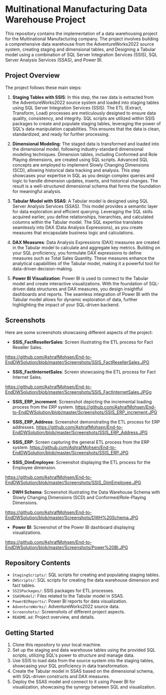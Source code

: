 # Multinational Manufacturing Data Warehouse Project

This repository contains the implementation of a data warehousing project for the Multinational Manufacturing company. 
The project involves building a comprehensive data warehouse from the AdventureWorks2022 source system, creating staging and dimensional tables, and Designing a Tabular model using a combination of SQL Server Integration Services (SSIS), SQL Server Analysis Services (SSAS), and Power BI.

## Project Overview

The project follows these main steps:

1. **Staging Tables with SSIS**: In this step, the raw data is extracted from the AdventureWorks2022 source system and loaded into staging tables using SQL Server Integration Services (SSIS). 
The ETL (Extract, Transform, Load) processes are meticulously designed to ensure data quality, consistency, and integrity. 
SQL scripts are utilized within SSIS packages to create and populate staging tables, leveraging the power of SQL's data manipulation capabilities. 
This ensures that the data is clean, standardized, and ready for further processing.

2. **Dimensional Modeling**: The staged data is transformed and loaded into the dimensional model, following industry-standard dimensional modeling techniques. Dimension tables, including Conformed and Role Playing dimensions, are created using SQL scripts. 
Advanced SQL concepts are employed to implement Slowly Changing Dimensions (SCD), allowing historical data tracking and analysis. 
This step showcases your expertise in SQL as you design complex queries and logic to handle dimension updates, inserts, and historical changes. 
The result is a well-structured dimensional schema that forms the foundation for meaningful analysis.

3. **Tabular Model with SSAS**: A Tabular model is designed using SQL Server Analysis Services (SSAS). This model provides a semantic layer for data exploration and efficient querying. Leveraging the SQL skills acquired earlier, you define relationships, hierarchies, and calculated columns within the Tabular model. The SQL expertise translates seamlessly into DAX (Data Analysis Expressions), as you create measures that encapsulate business logic and calculations.

4. **DAX Measures**: Data Analysis Expressions (DAX) measures are created in the Tabular model to calculate and aggregate key metrics. Building on your SQL proficiency, you formulate DAX expressions to define measures such as Total Sales Quantity. These measures enhance the analytical capabilities of the Tabular model, making it a powerful tool for data-driven decision-making.

5. **Power BI Visualization**: Power BI is used to connect to the Tabular model and create interactive visualizations. With the foundation of SQL-driven data structures and DAX measures, you design insightful dashboards and reports. The seamless integration of Power BI with the Tabular model allows for dynamic exploration of data, further highlighting the impact of your SQL-driven backend.

## Screenshots

Here are some screenshots showcasing different aspects of the project:

- **SSIS_FactResellerSales**: Screen illustrating the ETL process for Fact Reseller Sales.

https://github.com/AshrafMohsen/End-to-EndDWSolution/blob/master/Screenshots/SSIS_FactResellerSales.JPG

- **SSIS_FactInternetSales**: Screen showcasing the ETL process for Fact Internet Sales.

https://github.com/AshrafMohsen/End-to-EndDWSolution/blob/master/Screenshots/SSIS_FactInternetSales.JPGg

- **SSIS_ERP_increment**: Screenshot depicting the incremental loading process from the ERP system.
https://github.com/AshrafMohsen/End-to-EndDWSolution/blob/master/Screenshots/SSIS_ERP_increment.JPG

- **SSIS_ERP_Address**: Screenshot demonstrating the ETL process for ERP addresses.
https://github.com/AshrafMohsen/End-to-EndDWSolution/blob/master/Screenshots/SSIS_ERP_Address.JPG

- **SSIS_ERP**: Screen capturing the general ETL process from the ERP system.
https://github.com/AshrafMohsen/End-to-EndDWSolution/blob/master/Screenshots/SSIS_ERP.JPG

- **SSIS_DimEmployee**: Screenshot displaying the ETL process for the Employee dimension.

https://github.com/AshrafMohsen/End-to-EndDWSolution/blob/master/Screenshots/SSIS_DimEmployee.JPG

- **DWH Schema**: Screenshot illustrating the Data Warehouse Schema with Slowly Changing Dimensions (SCD) and Conformed/Role-Playing Dimensions.

https://github.com/AshrafMohsen/End-to-EndDWSolution/blob/master/Screenshots/DWH%20Schema.JPG

- **Power BI**: Screenshot of the Power BI dashboard displaying visualizations.

https://github.com/AshrafMohsen/End-to-EndDWSolution/blob/master/Screenshots/Power%20BI.JPG



## Repository Contents

- `StagingScripts/`: SQL scripts for creating and populating staging tables.
- `DWScripts/`: SQL scripts for creating the data warehouse dimension and fact tables.
- `SSISPackages/`: SSIS packages for ETL processes.
- `SSASModel/`: Files related to the Tabular model in SSAS.
- `PowerBIReports/`: Power BI reports for data visualization.
- `AdventureWorks/`: AdventureWorks2022 source data.
- `Screenshots/`: Screenshots of different project aspects.
- `README.md`: Project overview, and details.

## Getting Started

1. Clone this repository to your local machine.
2. Set up the staging and data warehouse tables using the provided SQL scripts, utilizing SQL's power to structure and manage data.
3. Use SSIS to load data from the source system into the staging tables, showcasing your SQL proficiency in data transformation.
4. Create the Tabular model in SSAS based on the dimensional schema, with SQL-driven constructs and DAX measures.
5. Deploy the SSAS model and connect to it using Power BI for visualization, showcasing the synergy between SQL and visualization.
